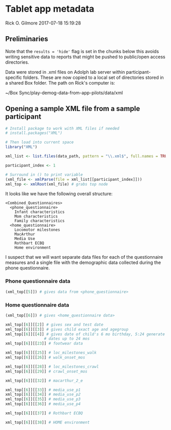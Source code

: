 Tablet app metadata
================
Rick O. Gilmore
2017-07-18 15:19:28

Preliminaries
-------------

Note that the `results = 'hide'` flag is set in the chunks below this avoids writing sensitive data to reports that might be pushed to public/open access directories.

Data were stored in .xml files on Adolph lab server within participant-specific folders. These are now copied to a local set of directories stored in a shared Box folder. The path on Rick's computer is:

~/Box Sync/play-demog-data-from-app-pilots/data/xml

Opening a sample XML file from a sample participant
---------------------------------------------------

``` r
# Install package to work with XML files if needed
# install.packages("XML")

# Then load into current space
library("XML")

xml_list <- list.files(data_path, pattern = "\\.xml$", full.names = TRUE)

participant_index <- 1

# Surround in () to print variable
(xml_file <- xmlParse(file = xml_list[[participant_index]]))
xml_top <- xmlRoot(xml_file) # grabs top node
```

It looks like we have the following overall structure:

    <Combined_Questionnaires>
      <phone_questionnaire>
        Infant characteristics
        Mom characteristics
        Family characteristics
      <home_questionnaire>
        Locomotor milestones
        MacArthur
        Media Use
        Rothbart ECBQ
        Home environment

I suspect that we will want separate data files for each of the questionnaire measures and a single file with the demographic data collected during the phone questionnaire.

### Phone questionnaire data

``` r
(xml_top[[5]]) # gives data from <phone_questionnaire>
```

### Home questionnaire data

``` r
(xml_top[[6]]) # gives <home_questionnaire data>

xml_top[[6]][[2]] # gives sex and test date
xml_top[[6]][[3]] # gives child exact age and agegroup
xml_top[[6]][[4]] # gives date of child's 6 mo birthday, 5:24 generate similar
                 # dates up to 24 mos
xml_top[[6]][[23]] # footwear data

xml_top[[6]][[25]] # loc_milestones_walk
xml_top[[6]][[26]] # walk_onset_mos

xml_top[[6]][[28]] # loc_milestones_crawl
xml_top[[6]][[29]] # crawl_onset_mos

xml_top[[6]][[32]] # macarthur_2_e

xml_top[[6]][[33]] # media_use_p1
xml_top[[6]][[34]] # media_use_p2
xml_top[[6]][[35]] # media_use_p3
xml_top[[6]][[36]] # media_use_p4

xml_top[[6]][[37]] # Rothbart ECBQ

xml_top[[6]][[38]] # HOME environment
```
